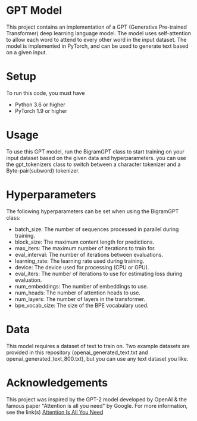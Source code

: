 # **GPT Model**
This project contains an implementation of a GPT (Generative Pre-trained Transformer) deep learning language model. The model uses self-attention to allow each word to attend to every other word in the input dataset. The model is implemented in PyTorch, and can be used to generate text based on a given input. 

# **Setup**
To run this code, you must have
* Python 3.6 or higher
* PyTorch 1.9 or higher

# **Usage**
To use this GPT model, run the BigramGPT class to start training on your input dataset based on the given data and hyperparameters. you can use the gpt_tokenizers class to switch between a character tokenizer and a Byte-pair(subword) tokenizer.

# **Hyperparameters**
The following hyperparameters can be set when using the BigramGPT class:

* batch_size: The number of sequences processed in parallel during training.
* block_size: The maximum content length for predictions.
* max_iters: The maximum number of iterations to train for.
* eval_interval: The number of iterations between evaluations.
* learning_rate: The learning rate used during training.
* device: The device used for processing (CPU or GPU).
* eval_iters: The number of iterations to use for estimating loss during evaluation.
* num_embeddings: The number of embeddings to use.
* num_heads: The number of attention heads to use.
* num_layers: The number of layers in the transformer.
* bpe_vocab_size: The size of the BPE vocabulary used.

# **Data**
This model requires a dataset of text to train on. Two example datasets are provided in this repository (openai_generated_text.txt and openai_generated_text_800.txt), but you can use any text dataset you like.

# **Acknowledgements**
This project was inspired by the GPT-2 model developed by OpenAI & the famous paper "Attention is all you need" by Google. For more information, see the link(s)
[Attention Is All You Need](https://arxiv.org/pdf/1706.03762v5.pdf)
